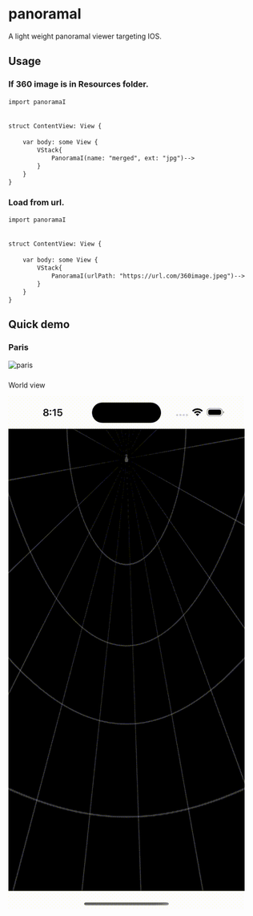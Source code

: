 # panoramaI

A light weight panoramal viewer targeting IOS.

## Usage 

###  If 360 image is in Resources folder.
```
import panoramaI


struct ContentView: View {
        
    var body: some View {
        VStack{
            PanoramaI(name: "merged", ext: "jpg")-->
        }
    }
}

```

###  Load from url.
```
import panoramaI


struct ContentView: View {
        
    var body: some View {
        VStack{
            PanoramaI(urlPath: "https://url.com/360image.jpeg")-->
        }
    }
}

```


## Quick demo

### Paris

![paris](assets/demo.gif)

###

World view

![world view](assets/demo2.gif)

 
